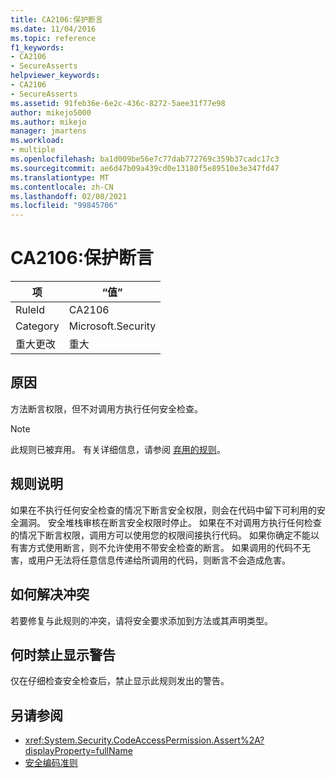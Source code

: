 ```yaml
---
title: CA2106:保护断言
ms.date: 11/04/2016
ms.topic: reference
f1_keywords:
- CA2106
- SecureAsserts
helpviewer_keywords:
- CA2106
- SecureAsserts
ms.assetid: 91feb36e-6e2c-436c-8272-5aee31f77e98
author: mikejo5000
ms.author: mikejo
manager: jmartens
ms.workload:
- multiple
ms.openlocfilehash: ba1d009be56e7c77dab772769c359b37cadc17c3
ms.sourcegitcommit: ae6d47b09a439cd0e13180f5e89510e3e347fd47
ms.translationtype: MT
ms.contentlocale: zh-CN
ms.lasthandoff: 02/08/2021
ms.locfileid: "99845706"
---
```

# <a name="ca2106-secure-asserts"></a>CA2106:保护断言

|项|“值”|
|-|-|
|RuleId|CA2106|
|Category|Microsoft.Security|
|重大更改|重大|

## <a name="cause"></a>原因
方法断言权限，但不对调用方执行任何安全检查。

> [!NOTE]
> 此规则已被弃用。 有关详细信息，请参阅 [弃用的规则](fxcop-unported-deprecated-rules.md)。

## <a name="rule-description"></a>规则说明
如果在不执行任何安全检查的情况下断言安全权限，则会在代码中留下可利用的安全漏洞。 安全堆栈审核在断言安全权限时停止。 如果在不对调用方执行任何检查的情况下断言权限，调用方可以使用您的权限间接执行代码。 如果你确定不能以有害方式使用断言，则不允许使用不带安全检查的断言。 如果调用的代码不无害，或用户无法将任意信息传递给所调用的代码，则断言不会造成危害。

## <a name="how-to-fix-violations"></a>如何解决冲突
若要修复与此规则的冲突，请将安全要求添加到方法或其声明类型。

## <a name="when-to-suppress-warnings"></a>何时禁止显示警告
仅在仔细检查安全检查后，禁止显示此规则发出的警告。

## <a name="see-also"></a>另请参阅

- <xref:System.Security.CodeAccessPermission.Assert%2A?displayProperty=fullName>
- [安全编码准则](/dotnet/standard/security/secure-coding-guidelines)
